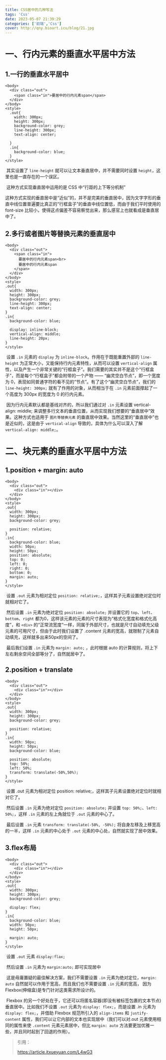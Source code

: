 ```yaml
---
title: CSS居中的几种写法
tags: 'Css'
date: 2023-05-07 21:39:29
categories: ['前端','Css']
cover: http://qny.bioart.icu/blog/21.jpg
---
```


# 一、行内元素的垂直水平居中方法

## 1.一行的垂直水平居中

```
<body>
  <div class="out">
    <span class="in">要居中的行内元素span</span>
  </div>
</body>
<style>
  .out{
    width: 300px;
    height: 300px;
    background-color: grey;
    line-height: 300px;
    text-align: center;

  }
  .in{
    background-color: blue;
  }
</style>
```

​        其实设置了 `line-height` 就可以让文本垂直居中，并不需要同时设置 `height`，这里也是一直存在的一个误区。

​        这种方式实现垂直居中运用的是 CSS 中“行距的上下等分机制”

​        这种方式实现的垂直居中是“近似”的，并不是完美的垂直居中，因为文字字形的垂直中线位置普遍要比真正的“行框盒子”的垂直中线位置低，而由于我们平时使用的 font-size 比较小，使得这点偏差不容易察觉出来，那么感官上也就看成是垂直居中了。

## 2.多行或者图片等替换元素的垂直居中

```
<body>
  <div class="out">
    <span class="in">
      要居中的行内元素span<br>
      要居中的行内元素span
    </span>
  </div>
</body>
<style>
.out{
  width: 300px;
  height: 300px;
  background-color: grey;
  line-height: 300px;
  text-align: center;
}
.in{
  background-color: blue;

  display: inline-block;
  vertical-align: middle;
  line-height: 20px;
}
</style>
```

​        设置 `.in` 元素的 `display` 为 `inline-block`。作用在于既能重置外部的 `line-height` 为正常大小，又能保持行内元素特性，从而可以设置 `vertical-align` 属性，以及产生一个非常关键的“行框盒子”。我们需要的其实并不是这个“行框盒子”，而是每个“行框盒子”都会附带的一个产物 —— “幽灵空白节点”，即一个宽度为 0，表现如同普通字符的看不见的“节点”。有了这个“幽灵空白节点”，我们的 `line-height: 300px;` 就有了作用的对象，从而相当于在 `.in` 元素前面撑起了一个高度为 300px 的宽度为 0 的行内元素。

​        因为行内元素默认都是基线对齐的，所以我们通过对 `.in` 元素设置 vertical-align: middle; 来调整多行文本的垂直位置，从而实现我们想要的“垂直居中”效果。这种方式也适用于 `图片等替换元素` 的垂直居中效果。当然这里的“垂直居中”也是近似的，这是由于 `vertical-align` 导致的，具体为什么可以深入了解 `vertical-align: middle;`。

# 二、块元素的垂直水平居中方法

## 1.position + margin: auto

```
<body>
  <div class="out">
    <div class="in"></div>
  </div>
</body>
<style>
.out{
  width: 300px;
  height: 300px;
  background-color: grey;

  position: relative;
}
.in{
  background-color: blue;
  width: 50px;
  height: 50px;
  position: absolute;
  top: 0;
  left: 0;
  right: 0;
  bottom: 0;
  margin: auto;
}
</style>
```

​        设置 `.out` 元素为相对定位 `position: relative;`，这样其子元素设置绝对定位时就相对它了。

​        然后设置 `.in` 元素为绝对定位 `position: absolute;` 并设置它的 `top`、`left`、`bottom`、`right` 都为0，这样该元素的元素的尺寸表现为“格式化宽度和格式化高度”，和 `<div>` 的“正常流宽度”一样，同属于外部尺寸，也就是尺寸自动填充父级元素的可用尺寸，但由于此时我们设置了 .content 元素的宽高，就限制了元素自动填充，这样就多出来50px的空间了。

​        最后我们设置 `.in` 元素为 `margin: auto;` ，此时根据 auto 的计算规则，将上下左右剩余空间全部等分了，自然就居中了。

## 2.position + translate

```
<body>
  <div class="out">
    <div class="in"></div>
  </div>
</body>
<style>
.out{
  width: 300px;
  height: 300px;
  background-color: grey;

  position: relative;
}
.in{
  width: 50px;
  height: 50px;
  background-color: blue;
  
  position: absolute;
  top: 50%;
  left: 50%;
  transform: translate(-50%,50%);
}
</style>
```

​        设置 .out 元素为相对定位 position: relative;，这样其子元素设置绝对定位时就相对它了。

​        然后设置 `.in` 元素为绝对定位 `position: absolute;` 并设置 `top: 50%;`、`left: 50%;`，这样 `.in` 元素的左上角就位于 `.out` 元素的中心了。

​        最后设置 `.in` 元素 `transform: translate(-50%, -50%);` 将自身左移及上移宽高的一半，这样 `.in` 元素的中心处于 `.out` 元素的中心处，自然就实现了居中效果。

## 3.flex布局

```
<body>
  <div class="out">
    <div class="in"></div>
  </div>
</body>
<style>
.out{
  width: 300px;
  height: 300px;
  background-color: grey;

  display: flex;
}
.in{
  background-color: blue;
  width: 50px;
  height: 50px;
  
  margin: auto;
}
</style>
```

​        设置 `.out` 元素 `display:flax;`

​        然后设置 `.in` 元素为 `margin:auto;` 即可实现居中

​        这是毋庸置疑的最佳解决方案，我们不需要设置 `.in` 元素为绝对定位，`margin: auto` 自然就可以作用于宽高，而且我们也不需要设置 `.in` 元素的宽高， 因为Flexbox(伸缩盒)是专门针对这类需求所设计的。

​        Flexbox 的另一个好处在于，它还可以将匿名容器(即没有被标签包裹的文本节点)垂直居中。比如我们不设置 `.out` 元素为 `display: flex;`，而是设置 .in 元素为 `display: flex;`，并借助 Flexbox 规范所引入的 `align-items` 和 `justify-content` 属性，我们可以让它内部的文本也实现居中（我们可以对.out 元素使用相同的属性来使 `.content` 元素元素居中，但比 `margin: auto` 方法要更加优雅一些，并且同时起到了回退的作用）。



>  引用：
>
> https://article.itxueyuan.com/L4wG3

